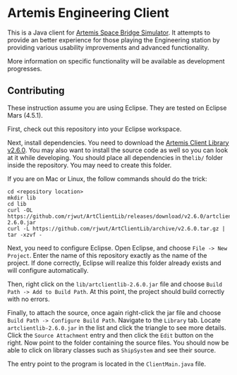 Artemis Engineering Client
=========================

This is a Java client for [Artemis Space Bridge Simulator](http://artemis.eochu.com/). It attempts to provide an better experience for those playing the Engineering station by providing various usability improvements and advanced functionality.

More information on specific functionality will be available as development progresses.

Contributing
-----------

These instruction assume you are using Eclipse. They are tested on Eclipse Mars (4.5.1).

First, check out this repository into your Eclipse workspace.

Next, install dependencies. You need to download the [Artemis Client Library v2.6.0](https://github.com/rjwut/ArtClientLib/releases). You may also want to install the source code as well so you can look at it while developing. You should place all dependencies in the`lib/` folder inside the repository. You may need to create this folder.

If you are on Mac or Linux, the follow commands should do the trick:

    cd <repository location>
    mkdir lib
    cd lib
    curl -OL https://github.com/rjwut/ArtClientLib/releases/download/v2.6.0/artclientlib-2.6.0.jar
    curl -L https://github.com/rjwut/ArtClientLib/archive/v2.6.0.tar.gz | tar -xzvf -
    
Next, you need to configure Eclipse. Open Eclipse, and choose `File -> New Project`. Enter the name of this repository exactly as the name of the project. If done correctly, Eclipse will realize this folder already exists and will configure automatically.

Then, right click on the `lib/artclientlib-2.6.0.jar` file and choose `Build Path -> Add to Build Path`. At this point, the project should build correctly with no errors.

Finally, to attach the source, once again right-click the jar file and choose `Build Path -> Configure Build Path`. Navigate to the `Library` tab. Locate `artclientlib-2.6.0.jar` in the list and click the triangle to see more details. Click the `Source Attachment` entry and then click the `Edit` button on the right. Now point to the folder containing the source files. You should now be able to click on library classes such as `ShipSystem` and see their source.

The entry point to the program is located in the `ClientMain.java` file. 